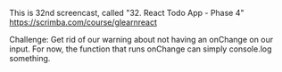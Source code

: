 This is 32nd screencast, called "32. React Todo App - Phase 4"<br />
https://scrimba.com/course/glearnreact



Challenge: Get rid of our warning about not having an onChange on our input. For now, the function that runs onChange can simply console.log something.
 
